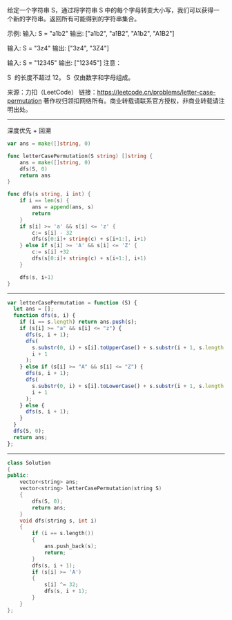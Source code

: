 给定一个字符串 S，通过将字符串 S 中的每个字母转变大小写，我们可以获得一个新的字符串。返回所有可能得到的字符串集合。

示例:
输入: S = "a1b2"
输出: ["a1b2", "a1B2", "A1b2", "A1B2"]

输入: S = "3z4"
输出: ["3z4", "3Z4"]

输入: S = "12345"
输出: ["12345"]
注意：

S  的长度不超过 12。
S  仅由数字和字母组成。

来源：力扣（LeetCode）
链接：https://leetcode.cn/problems/letter-case-permutation
著作权归领扣网络所有。商业转载请联系官方授权，非商业转载请注明出处。

---

深度优先 + 回溯

```go
var ans = make([]string, 0)

func letterCasePermutation(S string) []string {
	ans = make([]string, 0)
	dfs(S, 0)
	return ans
}

func dfs(s string, i int) {
	if i == len(s) {
		ans = append(ans, s)
		return
	}
	if s[i] >= 'a' && s[i] <= 'z' {
		c:= s[i] - 32
		dfs(s[0:i]+ string(c) + s[i+1:], i+1)
	} else if s[i] >= 'A' && s[i] <= 'Z' {
		c:= s[i] +32
		dfs(s[0:i]+ string(c) + s[i+1:], i+1)
	}

	dfs(s, i+1)
}
```

---

```javascript
var letterCasePermutation = function (S) {
  let ans = [];
  function dfs(s, i) {
    if (i == s.length) return ans.push(s);
    if (s[i] >= "a" && s[i] <= "z") {
      dfs(s, i + 1);
      dfs(
        s.substr(0, i) + s[i].toUpperCase() + s.substr(i + 1, s.length - i - 1),
        i + 1
      );
    } else if (s[i] >= "A" && s[i] <= "Z") {
      dfs(s, i + 1);
      dfs(
        s.substr(0, i) + s[i].toLowerCase() + s.substr(i + 1, s.length - i - 1),
        i + 1
      );
    } else {
      dfs(s, i + 1);
    }
  }
  dfs(S, 0);
  return ans;
};
```

---

```cpp
class Solution
{
public:
    vector<string> ans;
    vector<string> letterCasePermutation(string S)
    {
        dfs(S, 0);
        return ans;
    }
    void dfs(string s, int i)
    {
        if (i == s.length())
        {
            ans.push_back(s);
            return;
        }
        dfs(s, i + 1);
        if (s[i] >= 'A')
        {
            s[i] ^= 32;
            dfs(s, i + 1);
        }
    }
};
```
